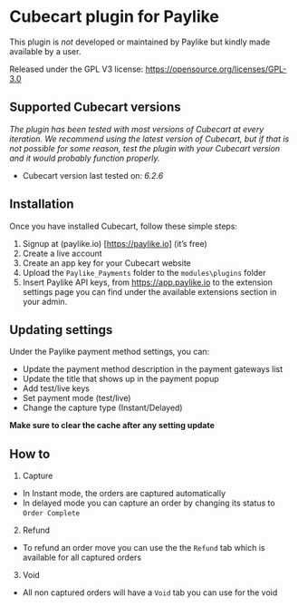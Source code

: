 # Cubecart plugin for Paylike

This plugin is *not* developed or maintained by Paylike but kindly made
available by a user.

Released under the GPL V3 license: https://opensource.org/licenses/GPL-3.0

## Supported Cubecart versions

*The plugin has been tested with most versions of Cubecart at every iteration. We recommend using the latest version of Cubecart, but if that is not possible for some reason, test the plugin with your Cubecart version and it would probably function properly.*

* Cubecart
 version last tested on: *6.2.6* 

## Installation

Once you have installed Cubecart, follow these simple steps:
  1. Signup at (paylike.io) [https://paylike.io] (it’s free)
  1. Create a live account
  1. Create an app key for your Cubecart website
  1. Upload the `Paylike_Payments` folder to the `modules\plugins` folder
  1. Insert Paylike API keys, from https://app.paylike.io to the extension settings page you can find under the available extensions section in your admin.
     
## Updating settings

Under the Paylike payment method settings, you can:
 * Update the payment method description in the payment gateways list
 * Update the title that shows up in the payment popup 
 * Add test/live keys
 * Set payment mode (test/live)
 * Change the capture type (Instant/Delayed) 
 
**Make sure to clear the cache after any setting update** 

## How to
  
1. Capture
* In Instant mode, the orders are captured automatically
* In delayed mode you can capture an order by changing its status to `Order Complete`
2. Refund
* To refund an order move you can use the the `Refund` tab which is available for all captured orders
3. Void
* All non captured orders will have a `Void` tab you can use for the void
   
     